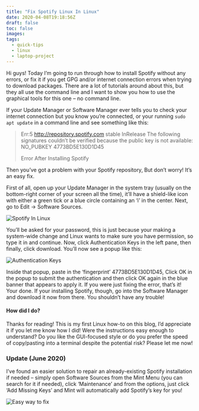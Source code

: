```yaml
---
title: "Fix Spotify Linux In Linux"
date: 2020-04-08T19:18:56Z
draft: false
toc: false
images:
tags: 
  - quick-tips
  - linux
  - laptop-project
---
```


Hi guys! Today I’m going to run through how to install Spotify without any errors, or fix it if you get GPG and/or internet connection errors when trying to download packages. There are a lot of tutorials around about this, but they all use the command line and I want to show you how to use the graphical tools for this one – no command line.

If your Update Manager or Software Manager ever tells you to check your internet connection but you know you’re connected, or your running `sudo apt update` in a command line and see something like this:

> Err:5 http://repository.spotify.com stable InRelease The following signatures couldn’t be verified because the public key is not available: NO_PUBKEY 4773BD5E130D1D45
>
> Error After Installing Spotify

Then you’ve got a problem with your Spotify repository, But don’t worry! It’s an easy fix.

First of all, open up your Update Manager in the system tray (usually on the bottom-right corner of your screen all the time), it’ll have a shield-like icon with either a green tick or a blue circle containing an ‘i’ in the center. Next, go to Edit -> Software Sources.

![Spotify In Linux](/images/spotify1.png)

You’ll be asked for your password, this is just because your making a system-wide change and Linux wants to make sure you have permission, so type it in and continue. Now, click Authentication Keys in the left pane, then finally, click download. You’ll now see a popup like this:

![Authentication Keys](/images/spotify2.png)

Inside that popup, paste in the ‘fingerprint’ 4773BD5E130D1D45, Click OK in the popup to submit the authentication and then click OK again in the blue banner that appears to apply it. If you were just fixing the error, that’s it! Your done. If your installing Spotify, though, go into the Software Manager and download it now from there. You shouldn’t have any trouble!

#### How did I do?

Thanks for reading! This is my first Linux how-to on this blog, I’d appreciate it if you let me know how I did! Were the instructions easy enough to understand? Do you like the GUI-focused style or do you prefer the speed of copy/pasting into a terminal despite the potential risk? Please let me now!

### Update (June 2020)

I’ve found an easier solution to repair an already-existing Spotify installation if needed – simply open Software Sources from the Mint Menu (you can search for it if needed), click ‘Maintenance’ and from the options, just click ‘Add Missing Keys’ and Mint will automatically add Spotify’s key for you!

![Easy way to fix](/images/fix-spotify-update.png)